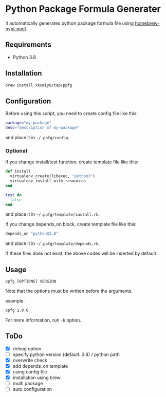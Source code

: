 # Python Package Formula Generater

It automatically generates python package formula file using [homebrew-pypi-poet](https://github.com/tdsmith/homebrew-pypi-poet).

## Requirements

- Python 3.8

## Installation

```sh
brew install xkumiyu/tap/ppfg
```

## Configuration

Before using this script, you need to create config file like this:

```sh
package="my-package"
desc="description of my-package"
```

and place it in `~/.ppfg/config`.

### Optional

If you change install/test function, create template file like this:

```rb
def install
  virtualenv_create(libexec, "python3")
  virtualenv_install_with_resources
end

test do
  false
end
```

and place it in `~/.ppfg/template/install.rb`.

If you change depends_on block, create template file like this:

```rb
depends_on "python@3.8"
```

and place it in `~/.ppfg/template/depends.rb`.

If these files does not exist, the above codes will be inserted by default.

## Usage

```text
ppfg [OPTIONS] VERSION
```

Note that the options must be written before the arguments.

example:

```sh
ppfg 1.0.0
```

For more information, run `-h` option.

## ToDo

- [x] debug option
- [ ] specify python version (default: 3.8) / python path
- [x] overwrite check
- [x] add depends_on template
- [x] using config file
- [x] installation using brew
- [ ] multi package
- [ ] auto configuration
